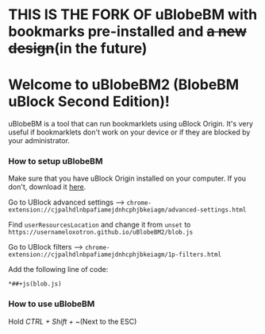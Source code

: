 # **THIS IS THE FORK OF uBlobeBM with bookmarks pre-installed and ~~a new design~~(in the future)**


# Welcome to uBlobeBM2 (BlobeBM uBlock Second Edition)!

uBlobeBM is a tool that can run bookmarklets using uBlock Origin. It's very useful if bookmarklets don't work on your device or if they are blocked by your administrator.

### How to setup uBlobeBM
Make sure that you have uBlock Origin installed on your computer. If you don't, download it [here](https://chromewebstore.google.com/detail/ublock-origin/cjpalhdlnbpafiamejdnhcphjbkeiagm).

Go to
UBlock advanced settings --> `chrome-extension://cjpalhdlnbpafiamejdnhcphjbkeiagm/advanced-settings.html`

Find `userResourcesLocation` and change it from `unset` to 
`https://usernameloxotron.github.io/uBlobeBM2/blob.js`

Go to 
UBlock filters --> `chrome-extension://cjpalhdlnbpafiamejdnhcphjbkeiagm/1p-filters.html`

Add the following line of code:
```
*##+js(blob.js)
```


### How to use uBlobeBM
Hold _CTRL + Shift + ~_(Next to the ESC)
